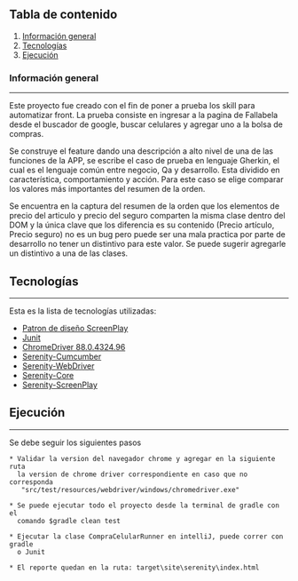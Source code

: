 ## Tabla de contenido
1. [Información general](Información_general)
2. [Tecnologías](Tecnologías)
3. [Ejecución](Ejecución)
### Información general
***
Este proyecto fue creado con el fin de poner a prueba los skill para automatizar front.
La prueba consiste en ingresar a la pagina de Fallabela desde el buscador de google,
buscar celulares y agregar uno a la bolsa de compras.

Se construye el feature dando una descripción a alto nivel de una de las funciones de la APP, 
se escribe el caso de prueba en lenguaje Gherkin, el cual es el lenguaje común entre negocio,
Qa y desarrollo. Esta dividido en característica, comportamiento y acción. Para este caso se
elige comparar los valores más importantes del resumen de la orden.

Se encuentra en la captura del resumen de la orden que los elementos de precio del articulo 
y precio del seguro comparten la misma clase dentro del DOM y la única clave que los diferencia
es su contenido (Precio artículo, Precio seguro) no es un bug pero puede ser una mala practica 
por parte de desarrollo no tener un distintivo para este valor. Se puede sugerir agregarle un 
distintivo a una de las clases.


## Tecnologías
***
Esta es la lista de tecnologías utilizadas:

* [Patron de diseño ScreenPlay](https://serenity-bdd.github.io/theserenitybook/latest/serenity-screenplay.html)
* [Junit](https://mvnrepository.com/artifact/junit/junit/4.12) 
* [ChromeDriver 88.0.4324.96](https://chromedriver.chromium.org/) 
* [Serenity-Cumcumber](https://mvnrepository.com/artifact/net.serenity-bdd/serenity-cucumber/)
* [Serenity-WebDriver](https://mvnrepository.com/artifact/net.serenity-bdd/serenity-screenplay-webdriver/)
* [Serenity-Core](https://mvnrepository.com/artifact/net.serenity-bdd/serenity-core/)
* [Serenity-ScreenPlay](https://mvnrepository.com/artifact/net.serenity-bdd/serenity-screenplay/)
## Ejecución
***
Se debe seguir los siguientes pasos 
```
* Validar la version del navegador chrome y agregar en la siguiente ruta 
  la version de chrome driver correspondiente en caso que no corresponda
   "src/test/resources/webdriver/windows/chromedriver.exe"

* Se puede ejecutar todo el proyecto desde la terminal de gradle con el
  comando $gradle clean test

* Ejecutar la clase CompraCelularRunner en intelliJ, puede correr con gradle
  o Junit

* El reporte quedan en la ruta: target\site\serenity\index.html

```
